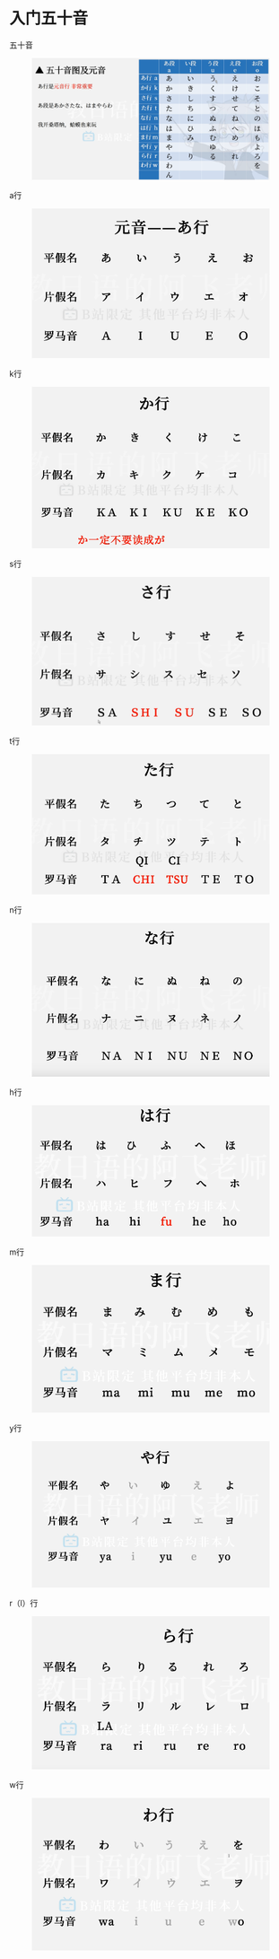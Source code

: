# 入门五十音

五十音

<div data-full-width="false">

<figure><img src="../../.gitbook/assets/image (2) (1).png" alt=""><figcaption></figcaption></figure>

</div>

a行

<figure><img src="../../.gitbook/assets/image (1) (2) (1) (1).png" alt=""><figcaption></figcaption></figure>

k行

<figure><img src="../../.gitbook/assets/image (2) (1) (1).png" alt=""><figcaption></figcaption></figure>

s行

<figure><img src="../../.gitbook/assets/image (1) (2) (1).png" alt=""><figcaption></figcaption></figure>

t行

<figure><img src="../../.gitbook/assets/image (1) (2).png" alt=""><figcaption></figcaption></figure>

n行

<figure><img src="../../.gitbook/assets/image (6).png" alt=""><figcaption></figcaption></figure>

h行

<figure><img src="../../.gitbook/assets/image (7).png" alt=""><figcaption></figcaption></figure>

m行

<figure><img src="../../.gitbook/assets/image (8).png" alt=""><figcaption></figcaption></figure>

y行

<figure><img src="../../.gitbook/assets/image (2).png" alt=""><figcaption></figcaption></figure>

r（l）行

<figure><img src="../../.gitbook/assets/image (1) (3).png" alt=""><figcaption></figcaption></figure>

w行

<figure><img src="../../.gitbook/assets/image (9).png" alt=""><figcaption></figcaption></figure>

